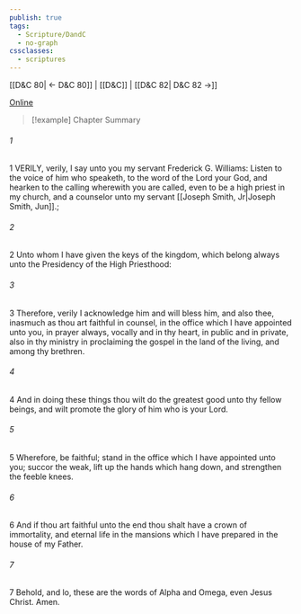```yaml
---
publish: true
tags:
  - Scripture/DandC
  - no-graph
cssclasses:
  - scriptures
---
```

[[D&C 80| ← D&C 80]] | [[D&C]] | [[D&C 82| D&C 82 →]]

[Online](https://churchofjesuschrist.org/study/scriptures/dc-testament/dc/81?lang=eng)

>[!example] Chapter Summary
>
###### 1
1 VERILY, verily, I say unto you my servant Frederick G. Williams: Listen to the voice of him who speaketh, to the word of the Lord your God, and hearken to the calling wherewith you are called, even to be a high priest in my church, and a counselor unto my servant [[Joseph Smith, Jr|Joseph Smith, Jun]].;
###### 2
2 Unto whom I have given the keys of the kingdom, which belong always unto the Presidency of the High Priesthood:
###### 3
3 Therefore, verily I acknowledge him and will bless him, and also thee, inasmuch as thou art faithful in counsel, in the office which I have appointed unto you, in prayer always, vocally and in thy heart, in public and in private, also in thy ministry in proclaiming the gospel in the land of the living, and among thy brethren.
###### 4
4 And in doing these things thou wilt do the greatest good unto thy fellow beings, and wilt promote the glory of him who is your Lord.
###### 5
5 Wherefore, be faithful; stand in the office which I have appointed unto you; succor the weak, lift up the hands which hang down, and strengthen the feeble knees.
###### 6
6 And if thou art faithful unto the end thou shalt have a crown of immortality, and eternal life in the mansions which I have prepared in the house of my Father.
###### 7
7 Behold, and lo, these are the words of Alpha and Omega, even Jesus Christ. Amen.




